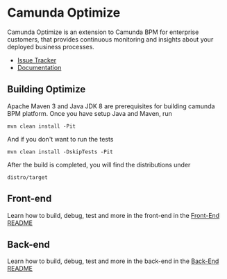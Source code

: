 # Camunda Optimize

Camunda Optimize is an extension to Camunda BPM for enterprise customers, that provides continuous monitoring and insights about your deployed business processes.

* [Issue Tracker](https://app.camunda.com/jira/secure/RapidBoard.jspa?rapidView=49)
* [Documentation](https://docs.camunda.org/optimize/)

## Building Optimize

Apache Maven 3 and Java JDK 8 are prerequisites for building camunda BPM platform. Once you have setup Java and Maven, run

```
mvn clean install -Pit
```

And if you don't want to run the tests
```
mvn clean install -DskipTests -Pit
```

After the build is completed, you will find the distributions under
```
distro/target
```

## Front-end

Learn how to build, debug, test and more in the front-end in the [Front-End README](client/README.md)

## Back-end

Learn how to build, debug, test and more in the back-end in the [Back-End README](backend/README.md)
